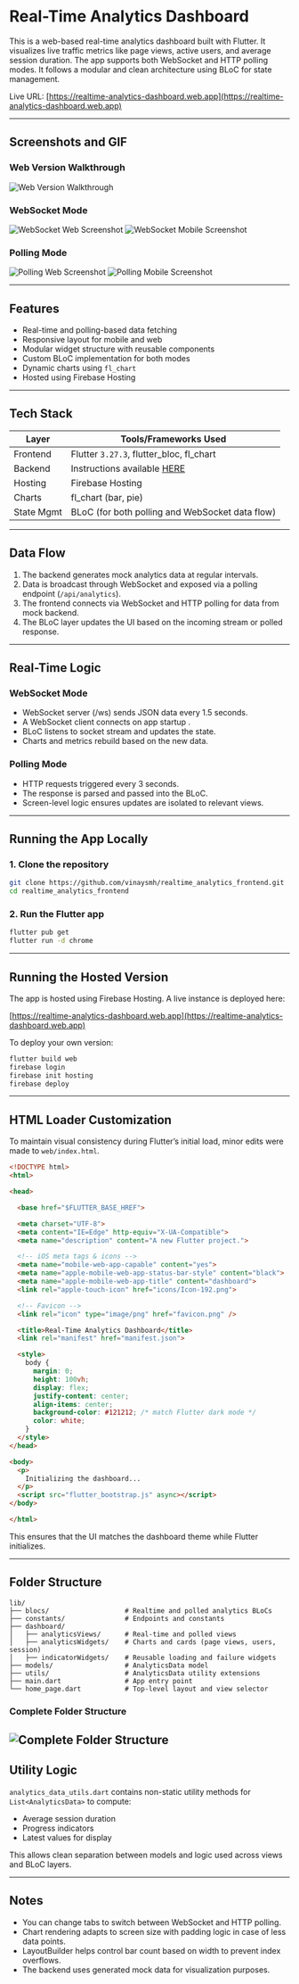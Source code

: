 # Real-Time Analytics Dashboard

This is a web-based real-time analytics dashboard built with Flutter. It visualizes live traffic metrics like page views, active users, and average session duration. The app supports both WebSocket and HTTP polling modes. It follows a modular and clean architecture using BLoC for state management.

Live URL: [https://realtime-analytics-dashboard.web.app](https://realtime-analytics-dashboard.web.app)

---

## Screenshots and GIF

### Web Version Walkthrough
![Web Version Walkthrough](screenshots/walkthrough.gif)

### WebSocket Mode
![WebSocket Web Screenshot](screenshots/websocket_web.png)
![WebSocket Mobile Screenshot](screenshots/websocket_mobile.png)
### Polling Mode
![Polling Web Screenshot](screenshots/polling_web.png)
![Polling Mobile Screenshot](screenshots/polling_mobile.png)


---

## Features

- Real-time and polling-based data fetching
- Responsive layout for mobile and web
- Modular widget structure with reusable components
- Custom BLoC implementation for both modes
- Dynamic charts using `fl_chart`
- Hosted using Firebase Hosting

---

## Tech Stack

| Layer     | Tools/Frameworks Used                           |
|-----------|-------------------------------------------------|
| Frontend  | Flutter `3.27.3`, flutter_bloc, fl_chart        |
| Backend   | Instructions available [HERE](https://github.com/vinaysmh/realtime_analytics_backend)|
| Hosting   | Firebase Hosting                                |
| Charts    | fl_chart (bar, pie)                             |
| State Mgmt| BLoC (for both polling and WebSocket data flow) |

---

## Data Flow

1. The backend generates mock analytics data at regular intervals.
2. Data is broadcast through WebSocket and exposed via a polling endpoint (`/api/analytics`).
3. The frontend connects via WebSocket and HTTP polling for data from mock backend.
4. The BLoC layer updates the UI based on the incoming stream or polled response.

---

## Real-Time Logic

### WebSocket Mode

- WebSocket server (/ws) sends JSON data every 1.5 seconds.
- A WebSocket client connects on app startup .
- BLoC listens to socket stream and updates the state.
- Charts and metrics rebuild based on the new data.

### Polling Mode

- HTTP requests triggered every 3 seconds.
- The response is parsed and passed into the BLoC.
- Screen-level logic ensures updates are isolated to relevant views.



---

## Running the App Locally

### 1. Clone the repository

```bash
git clone https://github.com/vinaysmh/realtime_analytics_frontend.git
cd realtime_analytics_frontend
```

### 2. Run the Flutter app

```bash
flutter pub get
flutter run -d chrome
```
---

## Running the Hosted Version

The app is hosted using Firebase Hosting. A live instance is deployed here:

[https://realtime-analytics-dashboard.web.app](https://realtime-analytics-dashboard.web.app)

To deploy your own version:

```bash
flutter build web
firebase login
firebase init hosting
firebase deploy
```

---

## HTML Loader Customization

To maintain visual consistency during Flutter’s initial load, minor edits were made to `web/index.html`.

```html
<!DOCTYPE html>
<html>

<head>

  <base href="$FLUTTER_BASE_HREF">

  <meta charset="UTF-8">
  <meta content="IE=Edge" http-equiv="X-UA-Compatible">
  <meta name="description" content="A new Flutter project.">

  <!-- iOS meta tags & icons -->
  <meta name="mobile-web-app-capable" content="yes">
  <meta name="apple-mobile-web-app-status-bar-style" content="black">
  <meta name="apple-mobile-web-app-title" content="dashboard">
  <link rel="apple-touch-icon" href="icons/Icon-192.png">

  <!-- Favicon -->
  <link rel="icon" type="image/png" href="favicon.png" />

  <title>Real-Time Analytics Dashboard</title>
  <link rel="manifest" href="manifest.json">

  <style>
    body {
      margin: 0;
      height: 100vh;
      display: flex;
      justify-content: center;
      align-items: center;
      background-color: #121212; /* match Flutter dark mode */
      color: white;
    }
  </style>
</head>

<body>
  <p>
    Initializing the dashboard...
  </p>
  <script src="flutter_bootstrap.js" async></script>
</body>

</html>
```

This ensures that the UI matches the dashboard theme while Flutter initializes.

---

## Folder Structure

```
lib/
├── blocs/                   # Realtime and polled analytics BLoCs
├── constants/               # Endpoints and constants
├── dashboard/
│   ├── analyticsViews/      # Real-time and polled views
│   ├── analyticsWidgets/    # Charts and cards (page views, users, session)
│   ├── indicatorWidgets/    # Reusable loading and failure widgets
├── models/                  # AnalyticsData model
├── utils/                   # AnalyticsData utility extensions
├── main.dart                # App entry point
└── home_page.dart           # Top-level layout and view selector
```
### Complete Folder Structure
![Complete Folder Structure](screenshots/folder_structure.png)
---

## Utility Logic

`analytics_data_utils.dart` contains non-static utility methods for `List<AnalyticsData>` to compute:

- Average session duration
- Progress indicators
- Latest values for display

This allows clean separation between models and logic used across views and BLoC layers.

---

## Notes

- You can change tabs to switch between WebSocket and HTTP polling.
- Chart rendering adapts to screen size with padding logic in case of less data points.
- LayoutBuilder helps control bar count based on width to prevent index overflows.
- The backend uses generated mock data for visualization purposes.